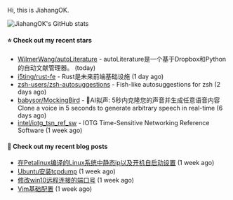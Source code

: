 Hi, this is JiahangOK.

![JiahangOK's GitHub stats](https://github-readme-stats.vercel.app/api?username=jiahangok&count_private=true)

#### ⭐ Check out my recent stars

- [WilmerWang/autoLiterature](https://github.com/WilmerWang/autoLiterature) - autoLiterature是一个基于Dropbox和Python的自动文献管理器。 (today)
- [i5ting/rust-fe](https://github.com/i5ting/rust-fe) - Rust是未来前端基础设施 (1 day ago)
- [zsh-users/zsh-autosuggestions](https://github.com/zsh-users/zsh-autosuggestions) - Fish-like autosuggestions for zsh (2 days ago)
- [babysor/MockingBird](https://github.com/babysor/MockingBird) - 🚀AI拟声: 5秒内克隆您的声音并生成任意语音内容 Clone a voice in 5 seconds to generate arbitrary speech in real-time (6 days ago)
- [intel/iotg_tsn_ref_sw](https://github.com/intel/iotg_tsn_ref_sw) - IOTG Time-Sensitive Networking Reference Software (1 week ago)

#### 📜 Check out my recent blog posts

- [在Petalinux编译的Linux系统中静态ip以及开机自启动设置](http://example.com/2021/12/05/Petalinux%E7%BC%96%E8%AF%91%E7%9A%84Linux%E7%B3%BB%E7%BB%9F%E4%B8%AD%E9%9D%99%E6%80%81ip%E4%BB%A5%E5%8F%8A%E5%BC%80%E6%9C%BA%E8%87%AA%E5%90%AF%E5%8A%A8%E8%AE%BE%E7%BD%AE/) (1 week ago)
- [Ubuntu安装tcpdump](http://example.com/2021/12/04/Ubuntu%E5%AE%89%E8%A3%85tcpdump/) (1 week ago)
- [修改win10远程连接的端口号](http://example.com/2021/12/03/%E4%BF%AE%E6%94%B9win10%E8%BF%9C%E7%A8%8B%E8%BF%9E%E6%8E%A5%E7%9A%84%E7%AB%AF%E5%8F%A3%E5%8F%B7/) (1 week ago)
- [Vim基础配置](http://example.com/2021/12/03/Vim%E5%9F%BA%E7%A1%80%E9%85%8D%E7%BD%AE/) (1 week ago)